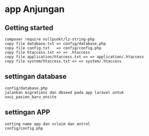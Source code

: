 # app Anjungan


## Getting started
```
composer require nullpunkt/lz-string-php
copy file database.txt => config/database.php
copy file config.txt   => config/config.php
copy file htaccess.txt => => .htaccess
copy file application/htaccess.txt => => application/.htaccess
copy file system/htaccess.txt => => system/.htaccess
```

## settingan database
```
config/database.php
jalankan migrations dan dbseed pada app laravel untuk uxui_pasien_baru_onsite
```

## settingan APP
```
setting name app dan vclaim dan antrol
config/config.php
```

